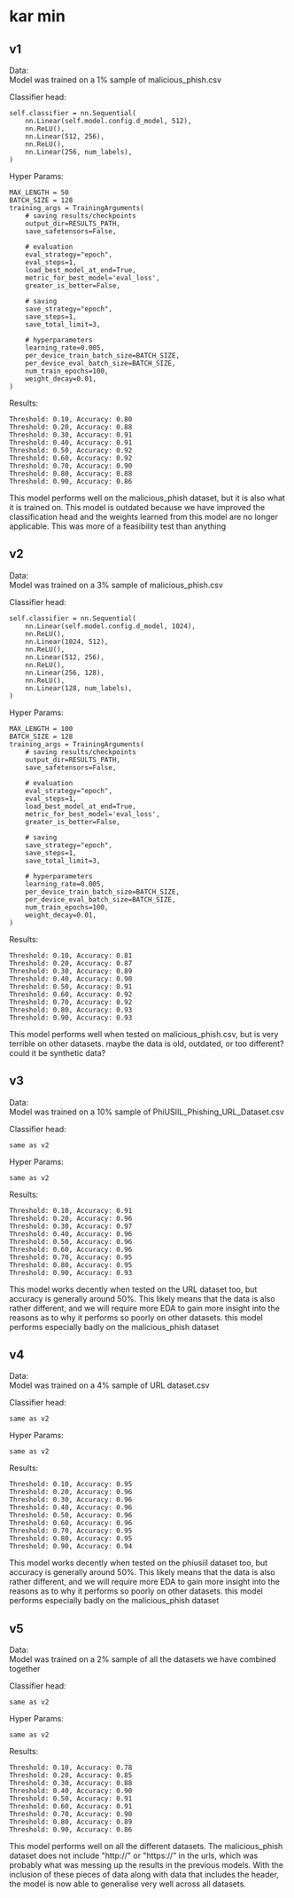 # kar min

## v1

Data:\
Model was trained on a 1% sample of malicious_phish.csv

Classifier head:
```
self.classifier = nn.Sequential(
    nn.Linear(self.model.config.d_model, 512),
    nn.ReLU(),
    nn.Linear(512, 256),
    nn.ReLU(),
    nn.Linear(256, num_labels),
)
```

Hyper Params:
```
MAX_LENGTH = 50
BATCH_SIZE = 128
training_args = TrainingArguments(
    # saving results/checkpoints
    output_dir=RESULTS_PATH,
    save_safetensors=False,

    # evaluation
    eval_strategy="epoch",
    eval_steps=1,
    load_best_model_at_end=True,
    metric_for_best_model='eval_loss',
    greater_is_better=False,
    
    # saving
    save_strategy="epoch",
    save_steps=1,
    save_total_limit=3,

    # hyperparameters
    learning_rate=0.005,
    per_device_train_batch_size=BATCH_SIZE,
    per_device_eval_batch_size=BATCH_SIZE,
    num_train_epochs=100,
    weight_decay=0.01,
)
```

Results:
```
Threshold: 0.10, Accuracy: 0.80
Threshold: 0.20, Accuracy: 0.88
Threshold: 0.30, Accuracy: 0.91
Threshold: 0.40, Accuracy: 0.91
Threshold: 0.50, Accuracy: 0.92
Threshold: 0.60, Accuracy: 0.92
Threshold: 0.70, Accuracy: 0.90
Threshold: 0.80, Accuracy: 0.88
Threshold: 0.90, Accuracy: 0.86
```

This model performs well on the malicious_phish dataset, but it is also what it is trained on. This model is outdated because we have improved the classification head and the weights learned from this model are no longer applicable. This was more of a feasibility test than anything

## v2

Data:\
Model was trained on a 3% sample of malicious_phish.csv

Classifier head:
```
self.classifier = nn.Sequential(
    nn.Linear(self.model.config.d_model, 1024),
    nn.ReLU(),
    nn.Linear(1024, 512),
    nn.ReLU(),
    nn.Linear(512, 256),
    nn.ReLU(),
    nn.Linear(256, 128),
    nn.ReLU(),
    nn.Linear(128, num_labels),
)
```

Hyper Params:
```
MAX_LENGTH = 100
BATCH_SIZE = 128
training_args = TrainingArguments(
    # saving results/checkpoints
    output_dir=RESULTS_PATH,
    save_safetensors=False,

    # evaluation
    eval_strategy="epoch",
    eval_steps=1,
    load_best_model_at_end=True,
    metric_for_best_model='eval_loss',
    greater_is_better=False,
    
    # saving
    save_strategy="epoch",
    save_steps=1,
    save_total_limit=3,

    # hyperparameters
    learning_rate=0.005,
    per_device_train_batch_size=BATCH_SIZE,
    per_device_eval_batch_size=BATCH_SIZE,
    num_train_epochs=100,
    weight_decay=0.01,
)
```

Results:
```
Threshold: 0.10, Accuracy: 0.81
Threshold: 0.20, Accuracy: 0.87
Threshold: 0.30, Accuracy: 0.89
Threshold: 0.40, Accuracy: 0.90
Threshold: 0.50, Accuracy: 0.91
Threshold: 0.60, Accuracy: 0.92
Threshold: 0.70, Accuracy: 0.92
Threshold: 0.80, Accuracy: 0.93
Threshold: 0.90, Accuracy: 0.93
```

This model performs well when tested on malicious_phish.csv, but is very terrible on other datasets. maybe the data is old, outdated, or too different? could it be synthetic data?

## v3

Data:\
Model was trained on a 10% sample of PhiUSIIL_Phishing_URL_Dataset.csv

Classifier head:
```
same as v2
```

Hyper Params:
```
same as v2
```

Results:
```
Threshold: 0.10, Accuracy: 0.91
Threshold: 0.20, Accuracy: 0.96
Threshold: 0.30, Accuracy: 0.97
Threshold: 0.40, Accuracy: 0.96
Threshold: 0.50, Accuracy: 0.96
Threshold: 0.60, Accuracy: 0.96
Threshold: 0.70, Accuracy: 0.95
Threshold: 0.80, Accuracy: 0.95
Threshold: 0.90, Accuracy: 0.93
```

This model works decently when tested on the URL dataset too, but accuracy is generally around 50%. This likely means that the data is also rather different, and we will require more EDA to gain more insight into the reasons as to why it performs so poorly on other datasets. this model performs especially badly on the malicious_phish dataset

## v4

Data:\
Model was trained on a 4% sample of URL dataset.csv

Classifier head:
```
same as v2
```

Hyper Params:
```
same as v2
```

Results:
```
Threshold: 0.10, Accuracy: 0.95
Threshold: 0.20, Accuracy: 0.96
Threshold: 0.30, Accuracy: 0.96
Threshold: 0.40, Accuracy: 0.96
Threshold: 0.50, Accuracy: 0.96
Threshold: 0.60, Accuracy: 0.96
Threshold: 0.70, Accuracy: 0.95
Threshold: 0.80, Accuracy: 0.95
Threshold: 0.90, Accuracy: 0.94
```

This model works decently when tested on the phiusiil dataset too, but accuracy is generally around 50%. This likely means that the data is also rather different, and we will require more EDA to gain more insight into the reasons as to why it performs so poorly on other datasets. this model performs especially badly on the malicious_phish dataset

## v5

Data:\
Model was trained on a 2% sample of all the datasets we have combined together

Classifier head:
```
same as v2
```

Hyper Params:
```
same as v2
```

Results:
```
Threshold: 0.10, Accuracy: 0.78
Threshold: 0.20, Accuracy: 0.85
Threshold: 0.30, Accuracy: 0.88
Threshold: 0.40, Accuracy: 0.90
Threshold: 0.50, Accuracy: 0.91
Threshold: 0.60, Accuracy: 0.91
Threshold: 0.70, Accuracy: 0.90
Threshold: 0.80, Accuracy: 0.89
Threshold: 0.90, Accuracy: 0.86
```

This model performs well on all the different datasets.
The malicious_phish dataset does not include "http://" or "https://" in the urls, which was probably what was messing up the results in the previous models. With the inclusion of these pieces of data along with data that includes the header, the model is now able to generalise very well across all datasets.